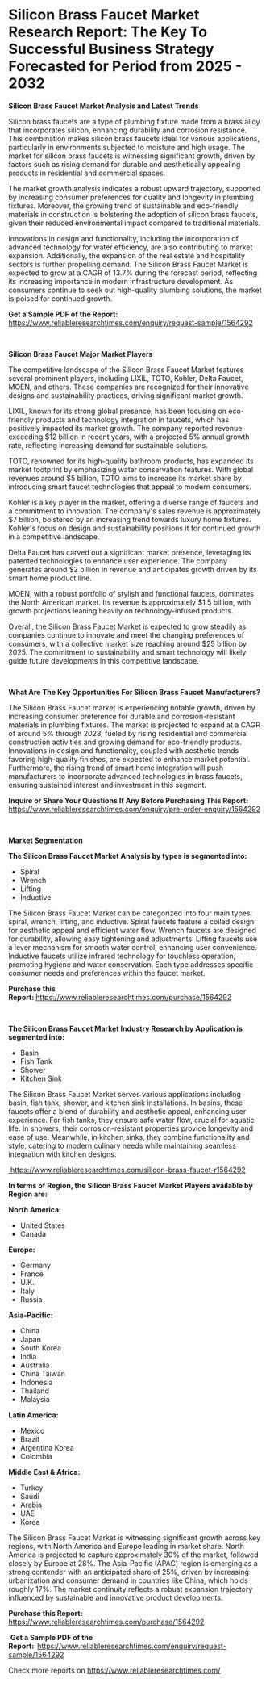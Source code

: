 <p><h1>Silicon Brass Faucet Market Research Report: The Key To Successful Business Strategy Forecasted for Period from 2025 - 2032</h1></p><p><strong>Silicon Brass Faucet Market Analysis and Latest Trends</strong></p>
<p><p>Silicon brass faucets are a type of plumbing fixture made from a brass alloy that incorporates silicon, enhancing durability and corrosion resistance. This combination makes silicon brass faucets ideal for various applications, particularly in environments subjected to moisture and high usage. The market for silicon brass faucets is witnessing significant growth, driven by factors such as rising demand for durable and aesthetically appealing products in residential and commercial spaces.</p><p>The market growth analysis indicates a robust upward trajectory, supported by increasing consumer preferences for quality and longevity in plumbing fixtures. Moreover, the growing trend of sustainable and eco-friendly materials in construction is bolstering the adoption of silicon brass faucets, given their reduced environmental impact compared to traditional materials.</p><p>Innovations in design and functionality, including the incorporation of advanced technology for water efficiency, are also contributing to market expansion. Additionally, the expansion of the real estate and hospitality sectors is further propelling demand. The Silicon Brass Faucet Market is expected to grow at a CAGR of 13.7% during the forecast period, reflecting its increasing importance in modern infrastructure development. As consumers continue to seek out high-quality plumbing solutions, the market is poised for continued growth.</p></p>
<p><strong>Get a Sample PDF of the Report:&nbsp;</strong> <a href="https://www.reliableresearchtimes.com/enquiry/request-sample/1564292?utm_campaign=3326&utm_medium=2&utm_source=Github&utm_content=ia&utm_term=11042025&utm_id=silicon-brass-faucet">https://www.reliableresearchtimes.com/enquiry/request-sample/1564292</a></p>
<p>&nbsp;</p>
<p><strong>Silicon Brass Faucet Major Market Players</strong></p>
<p><p>The competitive landscape of the Silicon Brass Faucet Market features several prominent players, including LIXIL, TOTO, Kohler, Delta Faucet, MOEN, and others. These companies are recognized for their innovative designs and sustainability practices, driving significant market growth.</p><p>LIXIL, known for its strong global presence, has been focusing on eco-friendly products and technology integration in faucets, which has positively impacted its market growth. The company reported revenue exceeding $12 billion in recent years, with a projected 5% annual growth rate, reflecting increasing demand for sustainable solutions.</p><p>TOTO, renowned for its high-quality bathroom products, has expanded its market footprint by emphasizing water conservation features. With global revenues around $5 billion, TOTO aims to increase its market share by introducing smart faucet technologies that appeal to modern consumers.</p><p>Kohler is a key player in the market, offering a diverse range of faucets and a commitment to innovation. The company's sales revenue is approximately $7 billion, bolstered by an increasing trend towards luxury home fixtures. Kohler's focus on design and sustainability positions it for continued growth in a competitive landscape.</p><p>Delta Faucet has carved out a significant market presence, leveraging its patented technologies to enhance user experience. The company generates around $2 billion in revenue and anticipates growth driven by its smart home product line.</p><p>MOEN, with a robust portfolio of stylish and functional faucets, dominates the North American market. Its revenue is approximately $1.5 billion, with growth projections leaning heavily on technology-infused products.</p><p>Overall, the Silicon Brass Faucet Market is expected to grow steadily as companies continue to innovate and meet the changing preferences of consumers, with a collective market size reaching around $25 billion by 2025. The commitment to sustainability and smart technology will likely guide future developments in this competitive landscape.</p></p>
<p>&nbsp;</p>
<p><strong>What Are The Key Opportunities For Silicon Brass Faucet Manufacturers?</strong></p>
<p><p>The Silicon Brass Faucet market is experiencing notable growth, driven by increasing consumer preference for durable and corrosion-resistant materials in plumbing fixtures. The market is projected to expand at a CAGR of around 5% through 2028, fueled by rising residential and commercial construction activities and growing demand for eco-friendly products. Innovations in design and functionality, coupled with aesthetic trends favoring high-quality finishes, are expected to enhance market potential. Furthermore, the rising trend of smart home integration will push manufacturers to incorporate advanced technologies in brass faucets, ensuring sustained interest and investment in this segment.</p></p>
<p><strong>Inquire or Share Your Questions If Any Before Purchasing This Report:</strong> <a href="https://www.reliableresearchtimes.com/enquiry/pre-order-enquiry/1564292?utm_campaign=3326&utm_medium=2&utm_source=Github&utm_content=ia&utm_term=11042025&utm_id=silicon-brass-faucet">https://www.reliableresearchtimes.com/enquiry/pre-order-enquiry/1564292</a></p>
<p>&nbsp;</p>
<p><strong>Market Segmentation</strong></p>
<p><strong>The Silicon Brass Faucet Market Analysis by types is segmented into:</strong></p>
<p><ul><li>Spiral</li><li>Wrench</li><li>Lifting</li><li>Inductive</li></ul></p>
<p><p>The Silicon Brass Faucet Market can be categorized into four main types: spiral, wrench, lifting, and inductive. Spiral faucets feature a coiled design for aesthetic appeal and efficient water flow. Wrench faucets are designed for durability, allowing easy tightening and adjustments. Lifting faucets use a lever mechanism for smooth water control, enhancing user convenience. Inductive faucets utilize infrared technology for touchless operation, promoting hygiene and water conservation. Each type addresses specific consumer needs and preferences within the faucet market.</p></p>
<p><strong>Purchase this Report:&nbsp;</strong><a href="https://www.reliableresearchtimes.com/purchase/1564292?utm_campaign=3326&utm_medium=2&utm_source=Github&utm_content=ia&utm_term=11042025&utm_id=silicon-brass-faucet">https://www.reliableresearchtimes.com/purchase/1564292</a></p>
<p>&nbsp;</p>
<p><strong>The Silicon Brass Faucet Market Industry Research by Application is segmented into:</strong></p>
<p><ul><li>Basin</li><li>Fish Tank</li><li>Shower</li><li>Kitchen Sink</li></ul></p>
<p><p>The Silicon Brass Faucet Market serves various applications including basin, fish tank, shower, and kitchen sink installations. In basins, these faucets offer a blend of durability and aesthetic appeal, enhancing user experience. For fish tanks, they ensure safe water flow, crucial for aquatic life. In showers, their corrosion-resistant properties provide longevity and ease of use. Meanwhile, in kitchen sinks, they combine functionality and style, catering to modern culinary needs while maintaining seamless integration with kitchen designs.</p></p>
<p><a href="https://www.reliableresearchtimes.com/silicon-brass-faucet-r1564292?utm_campaign=3326&utm_medium=2&utm_source=Github&utm_content=ia&utm_term=11042025&utm_id=silicon-brass-faucet">&nbsp;https://www.reliableresearchtimes.com/silicon-brass-faucet-r1564292</a></p>
<p><strong>In terms of Region, the Silicon Brass Faucet Market Players available by Region are:</strong></p>
<p>
    <p> <strong> North America: </strong>
        <ul>
            <li>United States</li>
            <li>Canada</li>
        </ul>
        </p> 
    <p> <strong> Europe: </strong>
        <ul>
            <li>Germany</li>
            <li>France</li>
            <li>U.K.</li>
            <li>Italy</li>
            <li>Russia</li>
        </ul>
        </p> 
    <p> <strong> Asia-Pacific: </strong>
        <ul>
            <li>China</li>
            <li>Japan</li>
            <li>South Korea</li>
            <li>India</li>
            <li>Australia</li>
            <li>China Taiwan</li>
            <li>Indonesia</li>
            <li>Thailand</li>
            <li>Malaysia</li>
        </ul>
        </p> 
    <p> <strong> Latin America: </strong>
        <ul>
            <li>Mexico</li>
            <li>Brazil</li>
            <li>Argentina Korea</li>
            <li>Colombia</li>
        </ul>
        </p> 
    <p> <strong> Middle East & Africa: </strong>
        <ul>
            <li>Turkey</li>
            <li>Saudi</li>
            <li>Arabia</li>
            <li>UAE</li>
            <li>Korea</li>
        </ul>
    </p>
    </p>
<p><p>The Silicon Brass Faucet Market is witnessing significant growth across key regions, with North America and Europe leading in market share. North America is projected to capture approximately 30% of the market, followed closely by Europe at 28%. The Asia-Pacific (APAC) region is emerging as a strong contender with an anticipated share of 25%, driven by increasing urbanization and consumer demand in countries like China, which holds roughly 17%. The market continuity reflects a robust expansion trajectory influenced by sustainable and innovative product developments.</p></p>
<p><strong>Purchase this Report: </strong><a href="https://www.reliableresearchtimes.com/purchase/1564292?utm_campaign=3326&utm_medium=2&utm_source=Github&utm_content=ia&utm_term=11042025&utm_id=silicon-brass-faucet">https://www.reliableresearchtimes.com/purchase/1564292</a></p>
<p>&nbsp;<strong>Get a Sample PDF of the Report:&nbsp;&nbsp;</strong><a href="https://www.reliableresearchtimes.com/enquiry/request-sample/1564292?utm_campaign=3326&utm_medium=2&utm_source=Github&utm_content=ia&utm_term=11042025&utm_id=silicon-brass-faucet">https://www.reliableresearchtimes.com/enquiry/request-sample/1564292</a></p>
<p><strong></strong></p>
<p>Check more reports on <a href="https://www.reliableresearchtimes.com/?utm_campaign=3326&utm_medium=2&utm_source=Github&utm_content=ia&utm_term=11042025&utm_id=silicon-brass-faucet">https://www.reliableresearchtimes.com/</a></p>